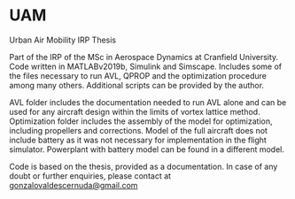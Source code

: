 # UAM
Urban Air Mobility IRP Thesis

Part of the IRP of the MSc in Aerospace Dynamics at Cranfield University. Code written in MATLABv2019b, Simulink and Simscape.
Includes some of the files necessary to run AVL, QPROP and the optimization procedure among many others. Additional scripts can be provided by the author. 

AVL folder includes the documentation needed to run AVL alone and can be used for any aircraft design within the limits of vortex lattice method. Optimization folder includes the assembly of the model for optimization, including propellers and corrections. 
Model of the full aircraft does not include battery as it was not necessary for implementation in the flight simulator. Powerplant with battery model can be found in a different model.

Code is based on the thesis, provided as a documentation. In case of any doubt or further enquiries, please contact at gonzalovaldescernuda@gmail.com 
